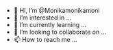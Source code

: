 - 👋 Hi, I’m @Monikamonikamoni
- 👀 I’m interested in ...
- 🌱 I’m currently learning ...
- 💞️ I’m looking to collaborate on ...
- 📫 How to reach me ...

<!---
Monikamonikamoni/Monikamonikamoni is a ✨ special ✨ repository because its `README.md` (this file) appears on your GitHub profile.
You can click the Preview link to take a look at your changes.
--->
